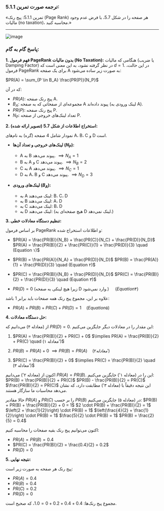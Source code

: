 ### ترجمه صورت تمرین 5.1.1:

«تمرین 5.1.1: پیج رنک (Page Rank) هر صفحه را در شکل 5.7، با فرض عدم وجود مالیات (no taxation)، محاسبه کنید.»

---
![image](https://github.com/user-attachments/assets/9f3ad759-44fd-4e45-acaa-66578fe65553)

### پاسخ گام به گام:

**1. فهم فرمول PageRank بدون مالیات (No Taxation):**
هنگامی که مالیات (یا ضریب Damping Factor) در نظر گرفته نشود، به این معنی است که $d=1$. در این حالت، فرمول PageRank برای یک صفحه A به صورت زیر ساده می‌شود:

$PR(A) = \sum_{P \in B_A} \frac{PR(P)}{N_P}$

که در آن:
* $PR(A)$: پیج رنک صفحه A.
* $B_A$: مجموعه‌ای از صفحاتی که به صفحه A پیوند داده‌اند (لینک ورودی به A).
* $PR(P)$: پیج رنک صفحه P.
* $N_P$: تعداد لینک‌های خروجی از صفحه P.

**2. استخراج اطلاعات از شکل 5.7 (تصویر ارائه شده):**

نمودار شامل 4 صفحه (گره) به نام‌های A، B، C و D است.

* **لینک‌های خروجی و تعداد آن‌ها ($N_P$):**
    * A به B پیوند می‌دهد. $\implies N_A = 1$
    * B به A و C پیوند می‌دهد. $\implies N_B = 2$
    * C به A پیوند می‌دهد. $\implies N_C = 1$
    * D به A، B و C پیوند می‌دهد. $\implies N_D = 3$

* **لینک‌های ورودی ($B_A$):**
    * به A لینک می‌دهند: B، C، D
    * به B لینک می‌دهند: A، D
    * به C لینک می‌دهند: B، D
    * به D لینک می‌دهند: (هیچ صفحه‌ای به D لینک نمی‌دهد.)

**3. تنظیم دستگاه معادلات خطی:**

بر اساس فرمول PageRank و اطلاعات استخراج شده:

* $PR(A) = \frac{PR(B)}{N_B} + \frac{PR(C)}{N_C} + \frac{PR(D)}{N_D}$
    $PR(A) = \frac{PR(B)}{2} + \frac{PR(C)}{1} + \frac{PR(D)}{3} \quad (Equation ۱)$

* $PR(B) = \frac{PR(A)}{N_A} + \frac{PR(D)}{N_D}$
    $PR(B) = \frac{PR(A)}{1} + \frac{PR(D)}{3} \quad (Equation ۲)$

* $PR(C) = \frac{PR(B)}{N_B} + \frac{PR(D)}{N_D}$
    $PR(C) = \frac{PR(B)}{2} + \frac{PR(D)}{3} \quad (Equation ۳)$

* $PR(D) = 0$ (زیرا هیچ لینکی به صفحه D وارد نمی‌شود.) $\quad (Equation ۴)$

علاوه بر این، مجموع پیج رنک همه صفحات باید برابر 1 باشد:
* $PR(A) + PR(B) + PR(C) + PR(D) = 1 \quad (Equation ۵)$

**4. حل دستگاه معادلات:**

از (معادله ۴) می‌دانیم که $PR(D) = 0$. این مقدار را در معادلات دیگر جایگزین می‌کنیم:

1.  $PR(A) = \frac{PR(B)}{2} + PR(C) + 0$
    $\implies PR(A) = \frac{PR(B)}{2} + PR(C) \quad (معادله ۱')$

2.  $PR(B) = PR(A) + 0$
    $\implies PR(B) = PR(A) \quad (معادله ۲')$

3.  $PR(C) = \frac{PR(B)}{2} + 0$
    $\implies PR(C) = \frac{PR(B)}{2} \quad (معادله ۳')$

اکنون از (معادله ۲') می‌دانیم $PR(A) = PR(B)$. این را در (معادله ۱') جایگزین می‌کنیم:
$PR(B) = \frac{PR(B)}{2} + PR(C)$
$PR(B) - \frac{PR(B)}{2} = PR(C)$
$\frac{PR(B)}{2} = PR(C)$
این نتیجه دقیقاً با (معادله ۳') مطابقت دارد، که نشان می‌دهد محاسبات ما سازگار هستند.

حالا مقادیر $PR(A)$ و $PR(C)$ را بر حسب $PR(B)$ در (معادله ۵) جایگزین می‌کنیم:
$PR(B) + PR(B) + \frac{PR(B)}{2} + 0 = 1$
$2 \cdot PR(B) + \frac{PR(B)}{2} = 1$
$\left(2 + \frac{1}{2}\right) \cdot PR(B) = 1$
$\left(\frac{4}{2} + \frac{1}{2}\right) \cdot PR(B) = 1$
$\frac{5}{2} \cdot PR(B) = 1$
$PR(B) = \frac{2}{5} = 0.4$

اکنون می‌توانیم پیج رنک بقیه صفحات را محاسبه کنیم:
* $PR(A) = PR(B) = 0.4$
* $PR(C) = \frac{PR(B)}{2} = \frac{0.4}{2} = 0.2$
* $PR(D) = 0$

**5. نتیجه نهایی:**

پیج رنک هر صفحه به صورت زیر است:
* $PR(A) = 0.4$
* $PR(B) = 0.4$
* $PR(C) = 0.2$
* $PR(D) = 0$

مجموع پیج رنک‌ها: $0.4 + 0.4 + 0.2 + 0 = 1.0$، که صحیح است.
